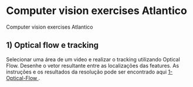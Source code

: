 # Computer vision exercises Atlantico
Computer vision exercises Atlantico

## 1) Optical flow e tracking 
Selecionar uma área de um video e realizar o tracking utilizando Optical Flow. Desenhe o vetor resultante entre as localizações das features.
  As instruções e os resultados da resolução pode ser encontrado aqui [1-Optical-Flow ](https://github.com/brunoprp/computer-vision-exercises-Atlantico/tree/master/1-Optical-Flow).
